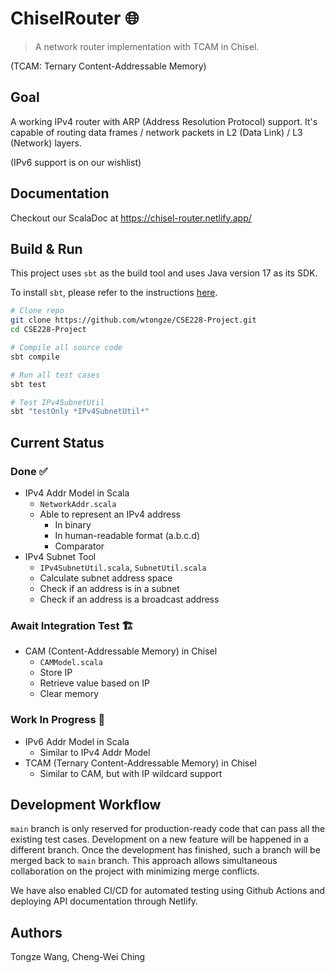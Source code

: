 # ChiselRouter 🌐

> A network router implementation with TCAM in Chisel.

(TCAM: Ternary Content-Addressable Memory)

## Goal
A working IPv4 router with ARP (Address Resolution Protocol) support. It's
capable of routing data frames / network packets in L2 (Data Link) / L3 (Network)
layers.

(IPv6 support is on our wishlist)

## Documentation
Checkout our ScalaDoc at <https://chisel-router.netlify.app/>

## Build & Run

This project uses `sbt` as the build tool and uses Java version 17 as its SDK. 


To install `sbt`, please refer to the instructions [here](https://www.scala-sbt.org/1.x/docs/Setup.html).

```bash
# Clone repo
git clone https://github.com/wtongze/CSE228-Project.git
cd CSE228-Project

# Compile all source code
sbt compile

# Run all test cases
sbt test

# Test IPv4SubnetUtil
sbt "testOnly *IPv4SubnetUtil*"
```

## Current Status

### Done ✅
- IPv4 Addr Model in Scala
  - `NetworkAddr.scala`
  - Able to represent an IPv4 address
    - In binary
    - In human-readable format (a.b.c.d)
    - Comparator
- IPv4 Subnet Tool
  - `IPv4SubnetUtil.scala`, `SubnetUtil.scala` 
  - Calculate subnet address space
  - Check if an address is in a subnet
  - Check if an address is a broadcast address

### Await Integration Test 🏗
- CAM (Content-Addressable Memory) in Chisel
  - `CAMModel.scala` 
  - Store IP
  - Retrieve value based on IP
  - Clear memory

### Work In Progress 🚧
- IPv6 Addr Model in Scala
  - Similar to IPv4 Addr Model
- TCAM (Ternary Content-Addressable Memory) in Chisel
  - Similar to CAM, but with IP wildcard support

## Development Workflow
`main` branch is only reserved for production-ready code that can pass all the existing test
cases. Development on a new feature will be happened in a different branch. Once the development
has finished, such a branch will be merged back to `main` branch. This approach allows simultaneous
collaboration on the project with minimizing merge conflicts.

We have also enabled CI/CD for automated testing using Github Actions and deploying API documentation
through Netlify.

## Authors
Tongze Wang, Cheng-Wei Ching
